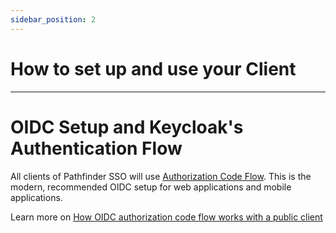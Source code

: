 ```yaml
---
sidebar_position: 2
---
```


# How to set up and use your Client

---

# OIDC Setup and Keycloak's Authentication Flow

All clients of Pathfinder SSO will use [Authorization Code Flow](https://auth0.com/docs/authorization/flows/authorization-code-flow). This is the modern, recommended OIDC setup for web applications and mobile applications.


Learn more on [How OIDC authorization code flow works with a public client](https://www.pingidentity.com/en/company/blog/posts/2018/securely-using-oidc-authorization-code-flow-public-client-single-page-apps.html)


